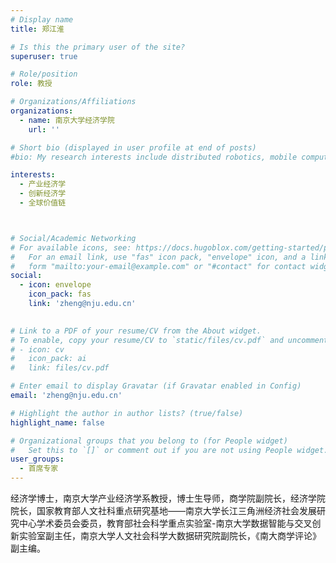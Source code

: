 ```yaml
---
# Display name
title: 郑江淮

# Is this the primary user of the site?
superuser: true

# Role/position
role: 教授

# Organizations/Affiliations
organizations:
  - name: 南京大学经济学院
    url: ''

# Short bio (displayed in user profile at end of posts)
#bio: My research interests include distributed robotics, mobile computing and programmable matter.

interests:
  - 产业经济学
  - 创新经济学
  - 全球价值链



# Social/Academic Networking
# For available icons, see: https://docs.hugoblox.com/getting-started/page-builder/#icons
#   For an email link, use "fas" icon pack, "envelope" icon, and a link in the
#   form "mailto:your-email@example.com" or "#contact" for contact widget.
social:
  - icon: envelope
    icon_pack: fas
    link: 'zheng@nju.edu.cn'

  
# Link to a PDF of your resume/CV from the About widget.
# To enable, copy your resume/CV to `static/files/cv.pdf` and uncomment the lines below.
# - icon: cv
#   icon_pack: ai
#   link: files/cv.pdf

# Enter email to display Gravatar (if Gravatar enabled in Config)
email: 'zheng@nju.edu.cn'

# Highlight the author in author lists? (true/false)
highlight_name: false

# Organizational groups that you belong to (for People widget)
#   Set this to `[]` or comment out if you are not using People widget.
user_groups:
  - 首席专家
---
```


经济学博士，南京大学产业经济学系教授，博士生导师，商学院副院长，经济学院院长，国家教育部人文社科重点研究基地——南京大学长江三角洲经济社会发展研究中心学术委员会委员，教育部社会科学重点实验室-南京大学数据智能与交叉创新实验室副主任，南京大学人文社会科学大数据研究院副院长，《南大商学评论》副主编。
